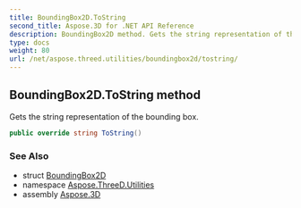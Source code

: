```yaml
---
title: BoundingBox2D.ToString
second_title: Aspose.3D for .NET API Reference
description: BoundingBox2D method. Gets the string representation of the bounding box
type: docs
weight: 80
url: /net/aspose.threed.utilities/boundingbox2d/tostring/
---
```

## BoundingBox2D.ToString method

Gets the string representation of the bounding box.

```csharp
public override string ToString()
```

### See Also

* struct [BoundingBox2D](../)
* namespace [Aspose.ThreeD.Utilities](../../boundingbox2d/)
* assembly [Aspose.3D](../../../)


